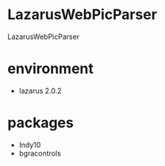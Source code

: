 # LazarusWebPicParser
LazarusWebPicParser

# environment
* lazarus 2.0.2

# packages
* Indy10
* bgracontrols

